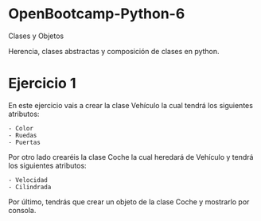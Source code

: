 # OpenBootcamp-Python-6
Clases y Objetos

Herencia, clases abstractas y composición de clases en python.

# Ejercicio 1
En este ejercicio vais a crear la clase Vehículo la cual tendrá los siguientes atributos:

    - Color
    - Ruedas
    - Puertas

Por otro lado crearéis la clase Coche la cual heredará de Vehículo y tendrá los siguientes atributos:

    - Velocidad
    - Cilindrada

Por último, tendrás que crear un objeto de la clase Coche y mostrarlo por consola.
